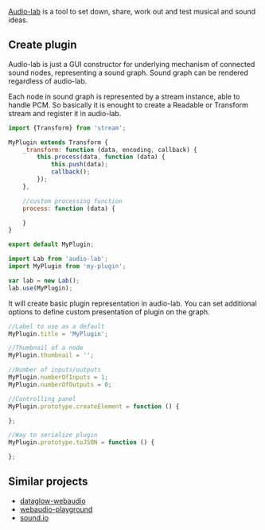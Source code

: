 [Audio-lab](http://dfcreative.github.io/audio-lab) is a tool to set down, share, work out and test musical and sound ideas.


## Create plugin

Audio-lab is just a GUI constructor for underlying mechanism of connected sound nodes, representing a sound graph. Sound graph can be rendered regardless of audio-lab.

Each node in sound graph is represented by a stream instance, able to handle PCM. So basically it is enought to create a Readable or Transform stream and register it in audio-lab.

```js
import {Transform} from 'stream';

MyPlugin extends Transform {
	_transform: function (data, encoding, callback) {
		this.process(data, function (data) {
			this.push(data);
			callback();
		});
	},

	//custom processing function
	process: function (data) {

	}
}

export default MyPlugin;
```

```js
import Lab from 'audio-lab';
import MyPlugin from 'my-plugin';

var lab = new Lab();
lab.use(MyPlugin);
```

It will create basic plugin representation in audio-lab.
You can set additional options to define custom presentation of plugin on the graph.

```js
//Label to use as a default
MyPlugin.title = 'MyPlugin';

//Thumbnail of a node
MyPlugin.thumbnail = '';

//Number of inputs/outputs
MyPlugin.numberOfInputs = 1;
MyPlugin.numberOfOutputs = 0;

//Controlling panel
MyPlugin.prototype.createElement = function () {

};

//Way to serialize plugin
MyPlugin.prototype.toJSON = function () {

};
```


## Similar projects

* [dataglow-webaudio](https://github.com/forresto/dataflow-webaudio)
* [webaudio-playground](https://github.com/cwilso/WebAudio)
* [sound.io](https://github.com/soundio/soundio)